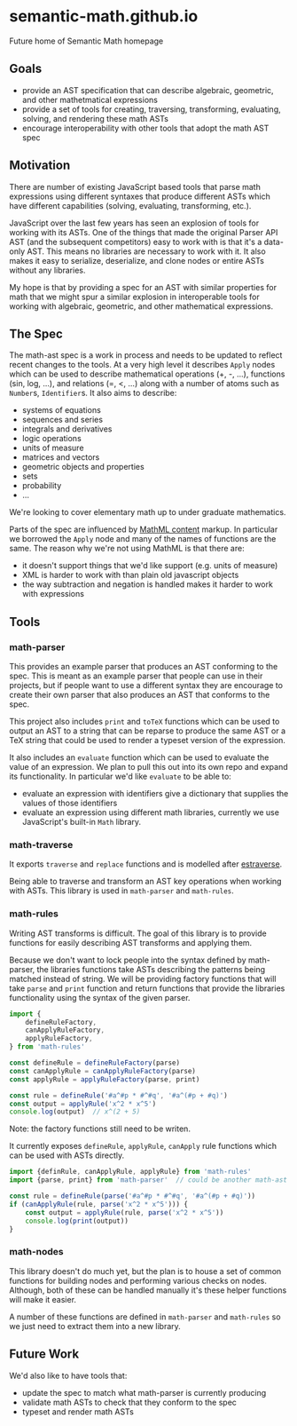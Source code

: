 # semantic-math.github.io

Future home of Semantic Math homepage

## Goals

- provide an AST specification that can describe algebraic, geometric, and other
  mathetmatical expressions
- provide a set of tools for creating, traversing, transforming, evaluating,
  solving, and rendering these math ASTs
- encourage interoperability with other tools that adopt the math AST spec

## Motivation

There are number of existing JavaScript based tools that parse math expressions
using different syntaxes that produce different ASTs which have different
capabilities (solving, evaluating, transforming, etc.).

JavaScript over the last few years has seen an explosion of tools for working
with its ASTs.  One of the things that made the original Parser API AST (and
the subsequent competitors) easy to work with is that it's a data-only AST.
This means no libraries are necessary to work with it.  It also makes it easy
to serialize, deserialize, and clone nodes or entire ASTs without any libraries.

My hope is that by providing a spec for an AST with similar properties for math
that we might spur a similar explosion in interoperable tools for working with
algebraic, geometric, and other mathematical expressions.

## The Spec

The math-ast spec is a work in process and needs to be updated to reflect
recent changes to the tools.  At a very high level it describes `Apply` nodes
which can be used to describe mathematical operations (+, -, ...), functions
(sin, log, ...), and relations (=, <, ...) along with a number of atoms such
as `Number`s, `Identifier`s.  It also aims to describe:

- systems of equations
- sequences and series
- integrals and derivatives
- logic operations
- units of measure
- matrices and vectors
- geometric objects and properties
- sets
- probability
- ...

We're looking to cover elementary math up to under graduate mathematics.

Parts of the spec are influenced by [MathML content](https://www.w3.org/TR/MathML/chapter4.html)
markup.  In particular we borrowed the `Apply` node and many of the names of
functions are the same.  The reason why we're not using MathML is that there
are:

- it doesn't support things that we'd like support (e.g. units of measure)
- XML is harder to work with than plain old javascript objects
- the way subtraction and negation is handled makes it harder to work with
  expressions

## Tools

### math-parser

This provides an example parser that produces an AST conforming to the spec.
This is meant as an example parser that people can use in their projects, but
if people want to use a different syntax they are encourage to create their
own parser that also produces an AST that conforms to the spec.

This project also includes `print` and `toTeX` functions which can be used to
output an AST to a string that can be reparse to produce the same AST or a TeX
string that could be used to render a typeset version of the expression.

It also includes an `evaluate` function which can be used to evaluate the value
of an expression.  We plan to pull this out into its own repo and expand its
functionality.  In particular we'd like `evaluate` to be able to:

- evaluate an expression with identifiers give a dictionary that supplies the
  values of those identifiers
- evaluate an expression using different math libraries, currently we use
  JavaScript's built-in `Math` library.

### math-traverse

It exports `traverse` and `replace` functions and is modelled after
[estraverse](https://github.com/estools/estraverse).

Being able to traverse and transform an AST key operations when working with
ASTs.  This library is used in `math-parser` and `math-rules`.

### math-rules

Writing AST transforms is difficult.  The goal of this library is to provide
functions for easily describing AST transforms and applying them.

Because we don't want to lock people into the syntax defined by math-parser, the
libraries functions take ASTs describing the patterns being matched instead of
string.  We will be providing factory functions that will take `parse` and `print`
function and return functions that provide the libraries functionality using the
syntax of the given parser.

```js
import {
    defineRuleFactory,
    canApplyRuleFactory,
    applyRuleFactory,
} from 'math-rules'

const defineRule = defineRuleFactory(parse)
const canApplyRule = canApplyRuleFactory(parse)
const applyRule = applyRuleFactory(parse, print)

const rule = defineRule('#a^#p * #^#q', '#a^(#p + #q)')
const output = applyRule('x^2 * x^5')
console.log(output)  // x^(2 + 5)
```

Note: the factory functions still need to be writen.

It currently exposes `defineRule`, `applyRule`, `canApply` rule functions which
can be used with ASTs directly.

```js
import {definRule, canApplyRule, applyRule} from 'math-rules'
import {parse, print} from 'math-parser'  // could be another math-ast compatible parser

const rule = defineRule(parse('#a^#p * #^#q', '#a^(#p + #q)'))
if (canApplyRule(rule, parse('x^2 * x^5'))) {
    const output = applyRule(rule, parse('x^2 * x^5'))
    console.log(print(output))
}
```

### math-nodes

This library doesn't do much yet, but the plan is to house a set of common
functions for building nodes and performing various checks on nodes.  Although,
both of these can be handled manually it's these helper functions will make it
easier.

A number of these functions are defined in `math-parser` and `math-rules` so
we just need to extract them into a new library.

## Future Work

We'd also like to have tools that:

- update the spec to match what math-parser is currently producing
- validate math ASTs to check that they conform to the spec
- typeset and render math ASTs
